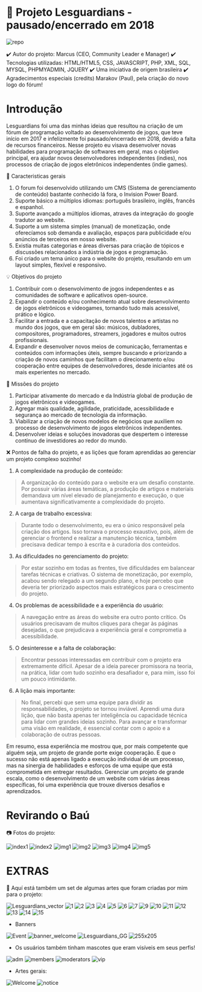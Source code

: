 # 📌 Projeto Lesguardians - pausado/encerrado em 2018

![repo](https://user-images.githubusercontent.com/107876267/174682174-65f67d09-88f2-4c89-a54f-fa83581ad92f.png)

✔️ Autor do projeto: Marcus (CEO, Community Leader e Manager)
✔️ Tecnologias utilizadas: HTML/HTML5, CSS, JAVASCRIPT, PHP, XML, SQL, MYSQL, PHPMYADMIN, JQUERY
✔️ Uma iniciativa de origem brasileira
✔️ Agradecimentos especiais (credits) Marakov (Paul), pela criação do novo logo do fórum!

# Introdução

Lesguardians foi uma das minhas ideias que resultou na criação de um fórum de programação voltado ao desenvolvimento de jogos, que teve início em 2017 e infelizmente foi pausado/encerrado em 2018, devido a falta de recursos financeiros. Nesse projeto eu visava desenvolver novas habilidades para programação de softwares em geral, mas o objetivo principal, era ajudar novos desenvolvedores independentes (indies), nos processos de criação de jogos eletrônicos independentes (indie games).

🎯 Caracteristicas gerais

1. O forum foi desenvolvido utilizando um CMS (Sistema de gerenciamento de conteúdo) bastante conhecido lá fora, o Invision Power Board.
2. Suporte básico a múltiplos idiomas: português brasileiro, inglês, francês e espanhol.
3. Suporte avançado a múltiplos idiomas, atraves da integração do google tradutor ao website.
4. Suporte a um sistema simples (manual) de monetização, onde oferecíamos sob demanda e avaliação, espaços para publicidade e/ou anúncios de terceiros em nosso website.
5. Existia muitas categorias e áreas diversas para criação de tópicos e discussões relacionados a indústria de jogos e programação.
6. Foi criado um tema único para o website do projeto, resultando em um layout simples, flexível e responsivo.

💡 Objetivos do projeto

1. Contribuir com o desenvolvimento de jogos independentes e as comunidades de software e aplicativos open-source.
2. Expandir o conteúdo e/ou conhecimento atual sobre desenvolvimento de jogos eletrônicos e videogames, tornando tudo mais acessível, prático e lógico.
3. Facilitar a entrada e a capacitação de novos talentos e artistas no mundo dos jogos, que em geral são: músicos, dubladores, compositores, programadores, streamers, jogadores e muitos outros profissionais.
4. Expandir e desenvolver novos meios de comunicação, ferramentas e conteúdos com informações úteis, sempre buscando e priorizando a criação de novos caminhos que facilitam o direcionamento e/ou cooperação entre equipes de desenvolvedores, desde iniciantes até os mais experientes no mercado.

 📑 Missões do projeto

1. Participar ativamente do mercado e da Indústria global de produção de jogos eletrônicos e videogames.
2. Agregar mais qualidade, agilidade, praticidade, acessibilidade e segurança ao mercado de tecnologia da informação.
3. Viabilizar a criação de novos modelos de negócios que auxiliem no processo de desenvolvimento de jogos eletrônicos independentes.
4. Desenvolver ideias e soluções inovadoras que despertem o interesse contínuo de investidores ao redor do mundo.

❌ Pontos de falha do projeto, e as lições que foram aprendidas ao gerenciar um projeto complexo sozinho!

1. A complexidade na produção de conteúdo:
> A organização do conteúdo para o website era um desafio constante. Por possuir várias áreas temáticas, a produção de artigos e materiais demandava um nível elevado de planejamento e execução, o que aumentava significativamente a complexidade do projeto.

2. A carga de trabalho excessiva:
> Durante todo o desenvolvimento, eu era o único responsável pela criação dos artigos. Isso tornava o processo exaustivo, pois, além de gerenciar o frontend e realizar a manutenção técnica, também precisava dedicar tempo à escrita e à curadoria dos conteúdos.

3. As dificuldades no gerenciamento do projeto:
> Por estar sozinho em todas as frentes, tive dificuldades em balancear tarefas técnicas e criativas. O sistema de monetização, por exemplo, acabou sendo relegado a um segundo plano, e hoje percebo que deveria ter priorizado aspectos mais estratégicos para o crescimento do projeto.

4. Os problemas de acessibilidade e a experiência do usuário:
> A navegação entre as áreas do website era outro ponto crítico. Os usuários precisavam de muitos cliques para chegar às páginas desejadas, o que prejudicava a experiência geral e comprometia a acessibilidade.

5. O desinteresse e a falta de colaboração:
> Encontrar pessoas interessadas em contribuir com o projeto era extremamente difícil. Apesar de a ideia parecer promissora na teoria, na prática, lidar com tudo sozinho era desafiador e, para mim, isso foi um pouco intimidante.

6. A lição mais importante:
> No final, percebi que sem uma equipe para dividir as responsabilidades, o projeto se tornou inviável. Aprendi uma dura lição, que não basta apenas ter inteligência ou capacidade técnica para lidar com grandes ideias sozinho. Para avançar e transformar uma visão em realidade, é essencial contar com o apoio e a colaboração de outras pessoas.

Em resumo, essa experiência me mostrou que, por mais competente que alguém seja, um projeto de grande porte exige cooperação. E que o sucesso não está apenas ligado a execução individual de um processo, mas na sinergia de habilidades e esforços de uma equipe que está comprometida em entregar resultados. Gerenciar um projeto de grande escala, como o desenvolvimento de um website com várias áreas específicas, foi uma experiência que trouxe diversos desafios e aprendizados.

# Revirando o Baú

📷 Fotos do projeto:

![index1](https://user-images.githubusercontent.com/107876267/174714605-c23ecbcf-2f0e-42de-894c-a56afe7b5f83.PNG)
![index2](https://user-images.githubusercontent.com/107876267/174714610-a028ffa2-32d8-4a7c-8da9-5de6de33def6.PNG)
![img1](https://user-images.githubusercontent.com/107876267/174712748-bc5b6cb5-99a5-4be0-a9b7-9af3b91a571e.png)
![img2](https://user-images.githubusercontent.com/107876267/174713110-58d3a33d-9078-4954-b3b5-7754236bd400.PNG)
![img3](https://user-images.githubusercontent.com/107876267/174713114-7d178e05-b8b4-4fa4-96e0-f88500fbe782.png)
![img4](https://user-images.githubusercontent.com/107876267/174717673-441b4569-3837-4567-93a7-7baa5add4edd.png)
![img5](https://user-images.githubusercontent.com/107876267/174718624-65260735-1b26-445c-a705-a966b0f58f17.png)

# EXTRAS

🎨 Aquí está também um set de algumas artes que foram criadas por mim para o projeto:

![Lesguardians_vector](https://user-images.githubusercontent.com/107876267/174717100-e3804242-b3f3-40a1-a4f7-5d11abc6beb8.png)
![1](https://user-images.githubusercontent.com/107876267/174715965-292b4524-922b-4400-899c-64fa9e653e71.png)
![2](https://user-images.githubusercontent.com/107876267/174715968-15fec328-4fa2-4241-9335-f2e1cba33402.png)
![3](https://user-images.githubusercontent.com/107876267/174715969-4a25281e-13b4-4440-b631-ea6a4282b5ac.png)
![4](https://user-images.githubusercontent.com/107876267/174715971-cbfde194-5894-4f06-83b5-531b8f031b0f.png)
![5](https://user-images.githubusercontent.com/107876267/174715973-c23384fd-5437-47ad-ab8c-60c763fcacd4.png)
![6](https://user-images.githubusercontent.com/107876267/174715974-f013cf48-c064-4428-8239-7ebf4361051f.png)
![7](https://user-images.githubusercontent.com/107876267/174715975-46b2d40f-3ffa-40e0-951a-70aa24b0b6ee.png)
![9](https://user-images.githubusercontent.com/107876267/174715976-fa48d5f3-037b-4617-804e-978ba76d09cb.png)
![10](https://user-images.githubusercontent.com/107876267/174715980-7917a4e2-3460-4232-abe3-a562f9554e9d.png)
![11](https://user-images.githubusercontent.com/107876267/174715982-99be82b1-6bf5-4ca2-81d5-1f0a0a09efdd.png)
![12](https://user-images.githubusercontent.com/107876267/174715984-76afd9a5-215a-4ef8-b713-9fa114523083.png)
![13](https://user-images.githubusercontent.com/107876267/174715985-dd59a16d-05fd-4504-9448-f186d3e6a8e1.png)
![14](https://user-images.githubusercontent.com/107876267/174715988-ff13a73a-4147-4908-8085-98d6ada17558.png)
![15](https://user-images.githubusercontent.com/107876267/174715990-a227bdef-5411-472a-b57b-8e64065edb56.png)

- Banners

![Event](https://user-images.githubusercontent.com/107876267/174719229-c337bcda-60f0-40c0-bb3e-0f764f3df0f0.png)
![banner_welcome](https://user-images.githubusercontent.com/107876267/174719248-1c197043-843e-4295-835b-c391b6bd3de5.png)
![Lesguardians_GG](https://user-images.githubusercontent.com/107876267/174716062-db3a2ede-d7f5-4aef-bc3b-c1035159bc71.png)
![255x205](https://user-images.githubusercontent.com/107876267/174719253-a9f8a85c-8329-4955-b3bb-d12425a15a46.png)

- Os usuários também tinham mascotes que eram visíveis em seus perfis!

![adm](https://user-images.githubusercontent.com/107876267/174716927-f70d6b15-a3b9-448f-93c7-896f2487d566.png)
![members](https://user-images.githubusercontent.com/107876267/174716929-e8f7122e-d444-4021-8375-1ecdc143cd45.png)
![moderators](https://user-images.githubusercontent.com/107876267/174716930-eb5c8e9d-ccff-4e35-92c0-2b97ee8cec54.png)
![vip](https://user-images.githubusercontent.com/107876267/174716931-c1b1a10a-50c7-4223-8e14-5bf7cb9dd308.png)

- Artes gerais:

![Welcome](https://user-images.githubusercontent.com/107876267/174718287-a92760ac-b1db-4eb3-86ac-084cc5c0592d.png)
![notice](https://user-images.githubusercontent.com/107876267/174718291-e2ca43af-06db-47a8-9dd6-b7bf1c89c842.png)

